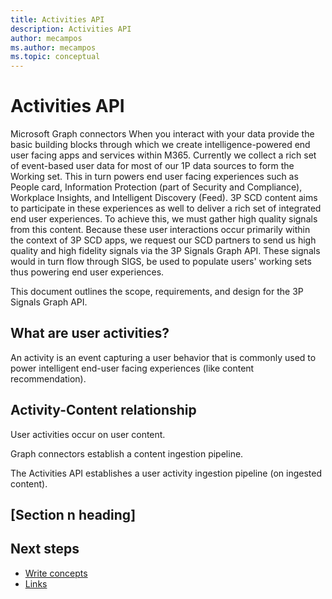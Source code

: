 ```yaml
---
title: Activities API
description: Activities API
author: mecampos
ms.author: mecampos
ms.topic: conceptual
---
```

<!-- 1. H1
Required. Set expectations for what the content covers, so customers know the 
content meets their needs. Should NOT begin with a verb.
-->

# Activities API

<!-- 2. Introductory paragraph 
Required. Lead with a light intro that describes what the article covers. Answer the 
fundamental "why would I want to know this?" question. Keep it short.
-->
Microsoft Graph connectors
When you interact with your data provide the basic building blocks through which we create intelligence-powered end user facing apps and services within M365.
Currently we collect a rich set of event-based user data for most of our 1P data sources to form the Working set. This in turn powers end user facing experiences such as People card, Information Protection (part of Security and Compliance), Workplace Insights, and Intelligent Discovery (Feed). 
3P SCD content aims to participate in these experiences as well to deliver a rich set of integrated end user experiences. To achieve this, we must gather high quality signals from this content. Because these user interactions occur primarily within the context of 3P SCD apps, we request our SCD partners to send us high quality and high fidelity signals via the 3P Signals Graph API. These signals would in turn flow through SIGS, be used to populate users' working sets thus powering end user experiences. 

This document outlines the scope, requirements, and design for the 3P Signals Graph API. 
<!-- 3. H2s
Required. Give each H2 a heading that sets expectations for the content that follows. 
Follow the H2 headings with a sentence about how the section contributes to the whole.
-->

## What are user activities?​

An activity is an event capturing a user behavior that is commonly used to power intelligent end-user facing experiences (like content recommendation). ​

## Activity-Content relationship​

User activities occur on user content. ​

Graph connectors establish a content ingestion pipeline. ​

The Activities API establishes a user activity ingestion pipeline (on ingested content).​







## [Section n heading]
<!-- add your content here -->

<!-- 4. Next steps
Required. Provide at least one next step and no more than three. Include some 
context so the customer can determine why they would click the link.
-->

## Next steps
<!-- Add a context sentence for the following links -->
- [Write concepts](contribute-how-to-write-concept.md)
- [Links](links-how-to.md)
